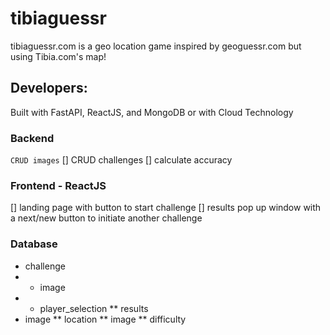 # tibiaguessr
tibiaguessr.com is a geo location game inspired by geoguessr.com but using Tibia.com's map!

## Developers:

Built with FastAPI, ReactJS, and MongoDB or with Cloud Technology

### Backend
`CRUD images`
[] CRUD challenges
[] calculate accuracy


### Frontend - ReactJS
[] landing page with button to start challenge
[] results pop up window with a next/new button to initiate another challenge

### Database
* challenge
* * image
* * player_selection
** results
* image
** location
** image
** difficulty

